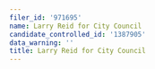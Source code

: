 ```yaml
---
filer_id: '971695'
name: Larry Reid for City Council
candidate_controlled_id: '1387905'
data_warning: ''
title: Larry Reid for City Council
---
```

